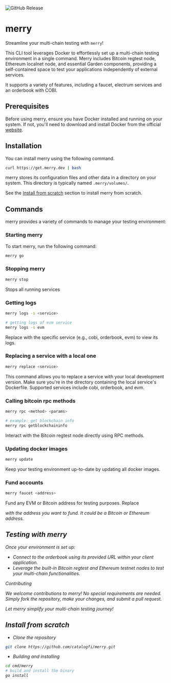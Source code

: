 ![GitHub Release](https://img.shields.io/github/v/release/catalogfi/merry)

# merry

Streamline your multi-chain testing with `merry`!

This CLI tool leverages Docker to effortlessly set up a multi-chain testing environment in a single command. Merry includes Bitcoin regtest node, Ethereum localnet node, and essential Garden components, providing a self-contained space to test your applications independently of external services.

It supports a variety of features, including a faucet, electrum services and an orderbook with COBI.

## Prerequisites

Before using merry, ensure you have Docker installed and running on your system. If not, you'll need to download and install Docker from the official [website](https://www.docker.com).

## Installation

You can install merry using the following command.

```bash
curl https://get.merry.dev | bash
```

merry stores its configuration files and other data in a directory on your system. This directory is typically named `.merry/volumes/`.

See the [Install from scratch](#install-from-scratch) section to install merry from scratch.

## Commands

merry provides a variety of commands to manage your testing environment:

### Starting merry

To start merry, run the following command:

```bash
merry go
```

### Stopping merry

```bash
merry stop
```

Stops all running services

### Getting logs

```bash
merry logs -s <service>

# getting logs of evm service
merry logs -s evm
```

Replace <service> with the specific service (e.g., cobi, orderbook, evm) to view its logs.

### Replacing a service with a local one

```bash
merry replace <service>
```

This command allows you to replace a service with your local development version. Make sure you're in the directory containing the local service's Dockerfile. Supported services include cobi, orderbook, and evm.

### Calling bitcoin rpc methods

```bash
merry rpc <method> <params>

# example: get blockchain info
merry rpc getblockchaininfo
```

Interact with the Bitcoin regtest node directly using RPC methods.

### Updating docker images

```bash
merry update
```

Keep your testing environment up-to-date by updating all docker images.

### Fund accounts

```bash
merry faucet <address>
```

Fund any EVM or Bitcoin address for testing purposes. Replace <address> with the address you want to fund. It could be a Bitcoin or Ethereum address.

## Testing with merry

Once your environment is set up:

- Connect to the orderbook using its provided URL within your client application.
- Leverage the built-in Bitcoin regtest and Ethereum testnet nodes to test your multi-chain functionalities.

Contributing

We welcome contributions to merry! No special requirements are needed. Simply fork the repository, make your changes, and submit a pull request.

Let merry simplify your multi-chain testing journey!

## Install from scratch

- Clone the repository

```bash
git clone https://github.com/catalogfi/merry.git
```

- Building and installing

```bash
cd cmd/merry
# build and install the binary
go install
```
